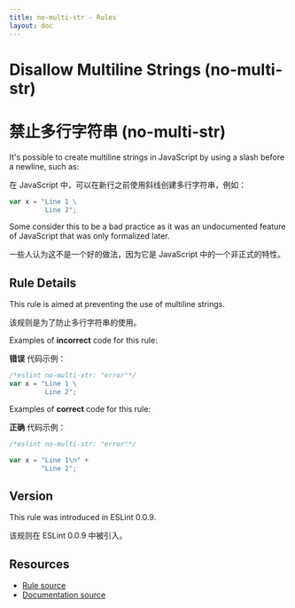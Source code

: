 ```yaml
---
title: no-multi-str - Rules
layout: doc
---
```

<!-- Note: No pull requests accepted for this file. See README.md in the root directory for details. -->

# Disallow Multiline Strings (no-multi-str)

# 禁止多行字符串 (no-multi-str)

It's possible to create multiline strings in JavaScript by using a slash before a newline, such as:

在 JavaScript 中，可以在新行之前使用斜线创建多行字符串，例如：

```js
var x = "Line 1 \
         Line 2";
```

Some consider this to be a bad practice as it was an undocumented feature of JavaScript that was only formalized later.

一些人认为这不是一个好的做法，因为它是 JavaScript 中的一个非正式的特性。

## Rule Details

This rule is aimed at preventing the use of multiline strings.

该规则是为了防止多行字符串的使用。

Examples of **incorrect** code for this rule:

**错误** 代码示例：

```js
/*eslint no-multi-str: "error"*/
var x = "Line 1 \
         Line 2";
```

Examples of **correct** code for this rule:

**正确** 代码示例：

```js
/*eslint no-multi-str: "error"*/

var x = "Line 1\n" +
        "Line 2";
```

## Version

This rule was introduced in ESLint 0.0.9.

该规则在 ESLint 0.0.9 中被引入。

## Resources

* [Rule source](https://github.com/eslint/eslint/tree/master/lib/rules/no-multi-str.js)
* [Documentation source](https://github.com/eslint/eslint/tree/master/docs/rules/no-multi-str.md)
